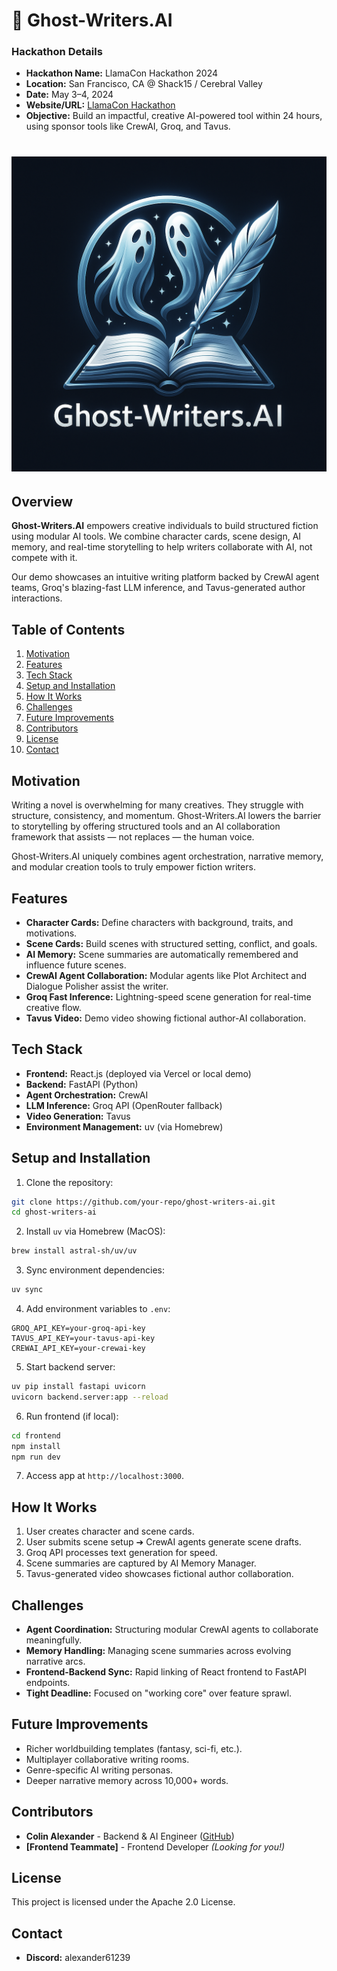 # 👻 Ghost-Writers.AI

### **Hackathon Details**

- **Hackathon Name:** LlamaCon Hackathon 2024
- **Location:** San Francisco, CA @ Shack15 / Cerebral Valley
- **Date:** May 3–4, 2024
- **Website/URL:** [LlamaCon Hackathon](https://cerebralvalley.ai/e/llamacon-hackathon-2025)
- **Objective:** Build an impactful, creative AI-powered tool within 24 hours, using sponsor tools like CrewAI, Groq, and Tavus.

# ![Ghost-Writers.AI Logo](static/Ghost-Writers-Logo.png)

## Overview

**Ghost-Writers.AI** empowers creative individuals to build structured fiction using modular AI tools. We combine character cards, scene design, AI memory, and real-time storytelling to help writers collaborate with AI, not compete with it.

Our demo showcases an intuitive writing platform backed by CrewAI agent teams, Groq's blazing-fast LLM inference, and Tavus-generated author interactions.

## Table of Contents

1. [Motivation](#motivation)
1. [Features](#features)
1. [Tech Stack](#tech-stack)
1. [Setup and Installation](#setup-and-installation)
1. [How It Works](#how-it-works)
1. [Challenges](#challenges)
1. [Future Improvements](#future-improvements)
1. [Contributors](#contributors)
1. [License](#license)
1. [Contact](#contact)

## Motivation

Writing a novel is overwhelming for many creatives. They struggle with structure, consistency, and momentum. Ghost-Writers.AI lowers the barrier to storytelling by offering structured tools and an AI collaboration framework that assists — not replaces — the human voice.

Ghost-Writers.AI uniquely combines agent orchestration, narrative memory, and modular creation tools to truly empower fiction writers.

## Features

- **Character Cards:** Define characters with background, traits, and motivations.
- **Scene Cards:** Build scenes with structured setting, conflict, and goals.
- **AI Memory:** Scene summaries are automatically remembered and influence future scenes.
- **CrewAI Agent Collaboration:** Modular agents like Plot Architect and Dialogue Polisher assist the writer.
- **Groq Fast Inference:** Lightning-speed scene generation for real-time creative flow.
- **Tavus Video:** Demo video showing fictional author-AI collaboration.

## Tech Stack

- **Frontend:** React.js (deployed via Vercel or local demo)
- **Backend:** FastAPI (Python)
- **Agent Orchestration:** CrewAI
- **LLM Inference:** Groq API (OpenRouter fallback)
- **Video Generation:** Tavus
- **Environment Management:** uv (via Homebrew)

## Setup and Installation

1. Clone the repository:

```bash
git clone https://github.com/your-repo/ghost-writers-ai.git
cd ghost-writers-ai
```

2. Install `uv` via Homebrew (MacOS):

```bash
brew install astral-sh/uv/uv
```

3. Sync environment dependencies:

```bash
uv sync
```

4. Add environment variables to `.env`:

```
GROQ_API_KEY=your-groq-api-key
TAVUS_API_KEY=your-tavus-api-key
CREWAI_API_KEY=your-crewai-key
```

5. Start backend server:

```bash
uv pip install fastapi uvicorn
uvicorn backend.server:app --reload
```

6. Run frontend (if local):

```bash
cd frontend
npm install
npm run dev
```

7. Access app at `http://localhost:3000`.

## How It Works

1. User creates character and scene cards.
2. User submits scene setup ➔ CrewAI agents generate scene drafts.
3. Groq API processes text generation for speed.
4. Scene summaries are captured by AI Memory Manager.
5. Tavus-generated video showcases fictional author collaboration.

## Challenges

- **Agent Coordination:** Structuring modular CrewAI agents to collaborate meaningfully.
- **Memory Handling:** Managing scene summaries across evolving narrative arcs.
- **Frontend-Backend Sync:** Rapid linking of React frontend to FastAPI endpoints.
- **Tight Deadline:** Focused on "working core" over feature sprawl.

## Future Improvements

- Richer worldbuilding templates (fantasy, sci-fi, etc.).
- Multiplayer collaborative writing rooms.
- Genre-specific AI writing personas.
- Deeper narrative memory across 10,000+ words.

## Contributors

- **Colin Alexander** - Backend & AI Engineer ([GitHub](https://github.com/colinalexander))
- **[Frontend Teammate]** - Frontend Developer _(Looking for you!)_

## License

This project is licensed under the Apache 2.0 License.

## Contact

- **Discord:** alexander61239
